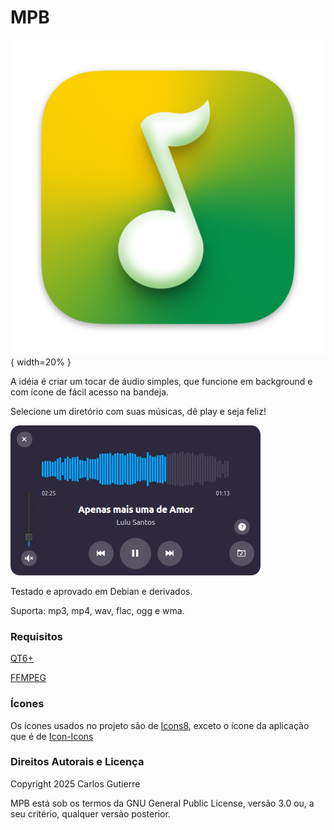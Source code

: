 # MPB

![MPB Icon](./src/icons/mpb-512.png){ width=20% }

A idéia é criar um tocar de áudio simples, que funcione em background e com ícone de fácil acesso na bandeja.

Selecione um diretório com suas músicas, dê play e seja feliz!

![MPB Icon](./data/screenshot-01.png)

Testado e aprovado em Debian e derivados.

Suporta: mp3, mp4, wav, flac, ogg e wma.

### Requisitos

[QT6+](https://qt.io/)

[FFMPEG](https://ffmpeg.org/)

### Ícones

Os ícones usados no projeto são de [Icons8](https://icons8.com), exceto o ícone da aplicação que é de [Icon-Icons](https://icon-icons.com/)

### Direitos Autorais e Licença

Copyright 2025 Carlos Gutierre

MPB está sob os termos da GNU General Public License, versão 3.0 ou, a seu critério, qualquer versão posterior.

